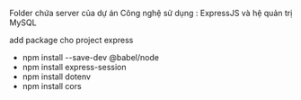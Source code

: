 Folder chứa server của dự án
Công nghệ sử dụng : ExpressJS và hệ quản trị MySQL

add package cho project express
+ npm install --save-dev @babel/node
+ npm install express-session
+ npm install dotenv
+ npm install cors

